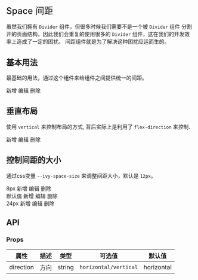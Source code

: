 # Space 间距

虽然我们拥有 `Divider` 组件，但很多时候我们需要不是一个被 `Divider` 组件 分割开的页面结构，因此我们会重复的使用很多的 `Divider` 组件，这在我们的开发效率上造成了一定的困扰。 间距组件就是为了解决这种困扰应运而生的。

## 基本用法

最基础的用法，通过这个组件来给组件之间提供统一的间距。

<div class="demo-block">
<ivy-space>
    <ivy-button type="primary">新增</ivy-button>
    <ivy-button type="warning">编辑</ivy-button>
    <ivy-button type="danger">删除</ivy-button>
</ivy-space>
</div>

## 垂直布局

使用 `vertical` 来控制布局的方式, 背后实际上是利用了 `flex-direction` 来控制.

<div class="demo-block">
<ivy-space direction="vertical">
    <ivy-button type="primary">新增</ivy-button>
    <ivy-button type="warning">编辑</ivy-button>
    <ivy-button type="danger">删除</ivy-button>
</ivy-space>
</div>

## 控制间距的大小

通过css变量 `--ivy-space-size` 来调整间距大小，默认是 `12px`。

<div class="demo-block">
<ivy-space style="--ivy-space-size:8px">
    <ivy-button>8px</ivy-button>
    <ivy-button type="primary">新增</ivy-button>
    <ivy-button type="warning">编辑</ivy-button>
    <ivy-button type="danger">删除</ivy-button>
</ivy-space>
<br>
<ivy-space style="--ivy-space-size:12px" class="margin-top">
    <ivy-button>默认值</ivy-button>
    <ivy-button type="primary">新增</ivy-button>
    <ivy-button type="warning">编辑</ivy-button>
    <ivy-button type="danger">删除</ivy-button>
</ivy-space>
<br>
<ivy-space style="--ivy-space-size:24px" class="margin-top">
    <ivy-button>24px</ivy-button>
    <ivy-button type="primary">新增</ivy-button>
    <ivy-button type="warning">编辑</ivy-button>
    <ivy-button type="danger">删除</ivy-button>
</ivy-space>
</div>


## API

### Props

| 属性| 描述 | 类型 | 可选值 | 默认值 |
|-|-|-|-|-|
|direction|方向|string|`horizontal/vertical`|horizontal|

<style scoped>
.page-modal {
    font-size: 14px;
    background-color: #fff;
}
.page-modal-item {
    padding: 20px;
}
h1 {
    font-weight: 500;
    font-size: 1.7em;
}
.page-modal-item-content {
    padding: 20px;
    border: 1px solid #eeeeee;
    width: 600px;
}
</style>
